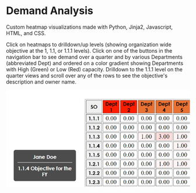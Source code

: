 # Demand Analysis

Custom heatmap visualizations made with Python, Jinja2, Javascript, HTML, and CSS. 

Click on heatmaps to drilldown/up levels (showing organization wide objective at the 1, 1.1, or 1.1.1 levels). Click on one of the buttons in the navigation bar to see demand over a quarter and by various Departments (abbreviated Dept) and ordered on a color gradient showing Departments with High (Green) or Low (Red) capacity. Drilldown to the 1.1.1 level on the quarter views and scroll over any of the rows to see the objective's description and owner name.

![Overlay](https://github.com/nzh2534/demandanalysis/blob/main/overlay.png)
